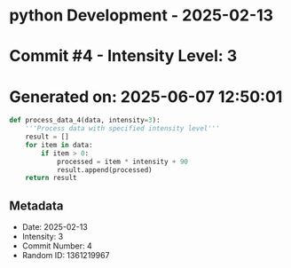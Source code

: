 ﻿# python Development - 2025-02-13
# Commit #4 - Intensity Level: 3
# Generated on: 2025-06-07 12:50:01
```python
def process_data_4(data, intensity=3):
    '''Process data with specified intensity level'''
    result = []
    for item in data:
        if item > 0:
            processed = item * intensity + 90
            result.append(processed)
    return result
```
## Metadata
- Date: 2025-02-13
- Intensity: 3
- Commit Number: 4
- Random ID: 1361219967
